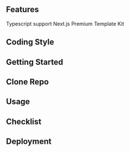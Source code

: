 ## Features

Typescript support
Next.js Premium Template Kit

## Coding Style

## Getting Started

## Clone Repo

## Usage

## Checklist

## Deployment


